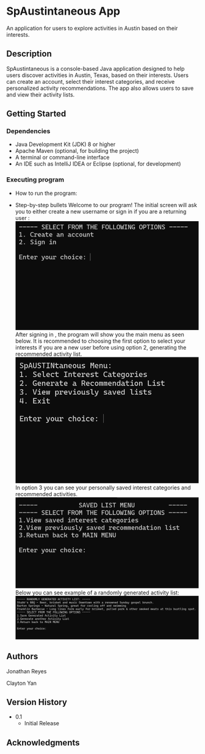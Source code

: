 # SpAustintaneous App

An application for users to explore activities in Austin based on their interests.

## Description

SpAustintaneous is a console-based Java application designed to help users discover activities in Austin, Texas, based on their interests. Users can create an account, select their interest categories, and receive personalized activity recommendations. The app also allows users to save and view their activity lists.

## Getting Started

### Dependencies

* Java Development Kit (JDK) 8 or higher
* Apache Maven (optional, for building the project)
* A terminal or command-line interface
* An IDE such as IntelliJ IDEA or Eclipse (optional, for development)


### Executing program

* How to run the program:

* Step-by-step bullets
Welcome to our program! 
The initial screen will ask you to either create a new username or sign in if you are a returning user : 
![Sign On Screen](image-1.png)
After signing in , the program will show you the main menu as seen below. It is recommended to choosing the first option to select your interests if you are a new user before  using option 2, generating the recommended activity list. 
![Main Menu](image-2.png)
In option 3 you can see your personally saved interest categories and recommended activities. 
![Saved Lists](image-3.png)
Below you can see example of a randomly generated activity list: 
![Example of Saved Activity List](image-4.png)

## Authors

Jonathan Reyes

Clayton Yan

## Version History

* 0.1
   * Initial Release

## Acknowledgments